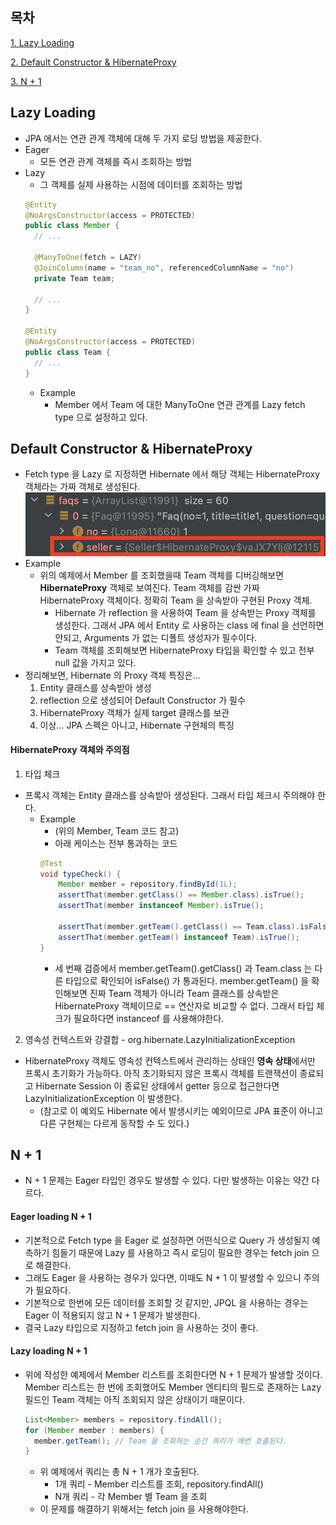 ## 목차
[1. Lazy Loading](#Lazy-Loading)

[2. Default Constructor & HibernateProxy](#Default-Constructor-&-HibernateProxy)

[3. N + 1](#N-+-1)

## Lazy Loading
* JPA 에서는 연관 관계 객체에 대해 두 가지 로딩 방법을 제공한다.
* Eager
  * 모든 연관 관계 객체를 즉시 조회하는 방법
* Lazy
  * 그 객체를 실제 사용하는 시점에 데이터를 조회하는 방법
  ```java
  @Entity
  @NoArgsConstructor(access = PROTECTED)
  public class Member {
    // ...
    
    @ManyToOne(fetch = LAZY)
    @JoinColumn(name = "team_no", referencedColumnName = "no")
    private Team team;
    
    // ...
  }
  
  @Entity
  @NoArgsConstructor(access = PROTECTED)
  public class Team {
    // ...
  }
  ```
  * Example
    * Member 에서 Team 에 대한 ManyToOne 연관 관계를 Lazy fetch type 으로 설정하고 있다.

## Default Constructor & HibernateProxy
* Fetch type 을 Lazy 로 지정하면 Hibernate 에서 해당 객체는 HibernateProxy 객체라는 가짜 객체로 생성된다.  
  ![hibernateProxy](https://github.com/choe061/TIL/blob/main/jpa/images/%E1%84%89%E1%85%B3%E1%84%8F%E1%85%B3%E1%84%85%E1%85%B5%E1%86%AB%E1%84%89%E1%85%A3%E1%86%BA%202021-01-28%20%E1%84%8B%E1%85%A9%E1%84%92%E1%85%AE%2010.28.19.png?raw=true)
* Example
  * 위의 예제에서 Member 를 조회했을때 Team 객체를 디버깅해보면 **HibernateProxy** 객체로 보여진다. Team 객체를 감싼 가짜 HibernateProxy 객체이다. 정확히 Team 을 상속받아 구현된 Proxy 객체.
    * Hibernate 가 reflection 을 사용하여 Team 을 상속받는 Proxy 객체를 생성한다. 그래서 JPA 에서 Entity 로 사용하는 class 에 final 을 선언하면 안되고, Arguments 가 없는 디폴트 생성자가 필수이다.
    * Team 객체를 조회해보면 HibernateProxy 타입을 확인할 수 있고 전부 null 값을 가지고 있다.
* 정리해보면, Hibernate 의 Proxy 객체 특징은...
  1. Entity 클래스를 상속받아 생성
  2. reflection 으로 생성되어 Default Constructor 가 필수
  3. HibernateProxy 객체가 실제 target 클래스를 보관
  4. 이상... JPA 스펙은 아니고, Hibernate 구현체의 특징

#### HibernateProxy 객체와 주의점
1. 타입 체크
  * 프록시 객체는 Entity 클래스를 상속받아 생성된다. 그래서 타입 체크시 주의해야 한다.
    * Example
      * (위의 Member, Team 코드 참고)
      * 아래 케이스는 전부 통과하는 코드
      ```java
      @Test
      void typeCheck() {
          Member member = repository.findById(1L);
          assertThat(member.getClass() == Member.class).isTrue();
          assertThat(member instanceof Member).isTrue();

          assertThat(member.getTeam().getClass() == Team.class).isFalse();
          assertThat(member.getTeam() instanceof Team).isTrue();
      }
      ```
      * 세 번째 검증에서 member.getTeam().getClass() 과 Team.class 는 다른 타입으로 확인되어 isFalse() 가 통과된다. member.getTeam() 을 확인해보면 진짜 Team 객체가 아니라 Team 클래스를 상속받은 HibernateProxy 객체이므로 == 연산자로 비교할 수 없다. 그래서 타입 체크가 필요하다면 instanceof 를 사용해야한다.
2. 영속성 컨텍스트와 강결합 - org.hibernate.LazyInitializationException
  * HibernateProxy 객체도 영속성 컨텍스트에서 관리하는 상태인 **영속 상태**에서만 프록시 초기화가 가능하다. 아직 초기화되지 않은 프록시 객체를 트랜잭션이 종료되고 Hibernate Session 이 종료된 상태에서 getter 등으로 접근한다면 LazyInitializationException 이 발생한다.
    * (참고로 이 예외도 Hibernate 에서 발생시키는 예외이므로 JPA 표준이 아니고 다른 구현체는 다르게 동작할 수 도 있다.)

## N + 1
* N + 1 문제는 Eager 타입인 경우도 발생할 수 있다. 다만 발생하는 이유는 약간 다르다.

#### Eager loading N + 1
* 기본적으로 Fetch type 을 Eager 로 설정하면 어떤식으로 Query 가 생성될지 예측하기 힘들기 때문에 Lazy 를 사용하고 즉시 로딩이 필요한 경우는 fetch join 으로 해결한다.
* 그래도 Eager 을 사용하는 경우가 있다면, 이때도 N + 1 이 발생할 수 있으니 주의가 필요하다.
* 기본적으로 한번에 모든 데이터를 조회할 것 같지만, JPQL 을 사용하는 경우는 Eager 이 적용되지 않고 N + 1 문제가 발생한다.
* 결국 Lazy 타입으로 지정하고 fetch join 을 사용하는 것이 좋다.

#### Lazy loading N + 1
* 위에 작성한 예제에서 Member 리스트를 조회한다면 N + 1 문제가 발생할 것이다. Member 리스트는 한 번에 조회했어도 Member 엔티티의 필드로 존재하는 Lazy 필드인 Team 객체는 아직 조회되지 않은 상태이기 때문이다.
  ```java
  List<Member> members = repository.findAll();
  for (Member member : members) {
    member.getTeam(); // Team 을 조회하는 순간 쿼리가 매번 호출된다.
  }
  ```
  * 위 예제에서 쿼리는 총 N + 1 개가 호출된다.
    * 1개 쿼리 - Member 리스트를 조회, repository.findAll()
    * N개 쿼리 - 각 Member 별 Team 을 조회
  * 이 문제를 해결하기 위해서는 fetch join 을 사용해야한다.

